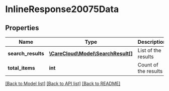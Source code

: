 # InlineResponse20075Data

## Properties
Name | Type | Description | Notes
------------ | ------------- | ------------- | -------------
**search_results** | [**\CareCloud\Model\SearchResult[]**](SearchResult.md) | List of the results | [optional] 
**total_items** | **int** | Count of the results | [optional] 

[[Back to Model list]](../../README.md#documentation-for-models) [[Back to API list]](../../README.md#documentation-for-api-endpoints) [[Back to README]](../../README.md)

